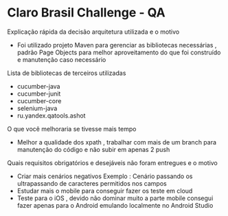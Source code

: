 Claro Brasil Challenge - QA
===================
 
Explicação rápida da decisão arquitetura utilizada e o motivo
 
- Foi utilizado projeto Maven para gerenciar as bibliotecas necessárias , padrão Page Objects para melhor aproveitamento do que foi construído e manutenção caso necessário
 
Lista de bibliotecas de terceiros utilizadas
- cucumber-java
- cucumber-junit
- cucumber-core
- selenium-java
- ru.yandex.qatools.ashot
 
O que você melhoraria se tivesse mais tempo
 
- Melhor a qualidade dos xpath , trabalhar com mais de um branch para manutenção do código e não subir em apenas 2 push
 
 
 
Quais requisitos obrigatórios e desejáveis não foram entregues e o motivo
 
- Criar mais cenários negativos
Exemplo : Cenário passando os ultrapassando de caracteres permitidos nos campos
- Estudar mais o mobile para conseguir fazer os teste em cloud
- Teste para o iOS , devido não dominar muito a parte mobile consegui fazer apenas para o Android emulando localmente no Android Studio

